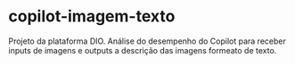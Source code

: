 # copilot-imagem-texto
Projeto da plataforma DIO. Análise do desempenho do Copilot para receber inputs de imagens e outputs a descrição das imagens formeato de texto.
